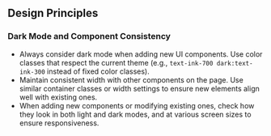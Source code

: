 ## Design Principles

### Dark Mode and Component Consistency

- Always consider dark mode when adding new UI components. Use color classes that respect the current theme (e.g., `text-ink-700 dark:text-ink-300` instead of fixed color classes).
- Maintain consistent width with other components on the page. Use similar container classes or width settings to ensure new elements align well with existing ones.
- When adding new components or modifying existing ones, check how they look in both light and dark modes, and at various screen sizes to ensure responsiveness.
